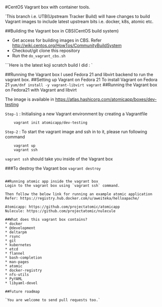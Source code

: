 #CentOS Vagrant box with container tools.

`This branch i.e. UTB(Upstream Tracker Build) will have changes to build Vagrant images to include latest upstream bits i.e. docker, k8s, atomic etc.

##Building the Vagrant box in CBS(CentOS build system)
* Get access for building images in CBS. Refer http://wiki.centos.org/HowTos/CommunityBuildSystem
* Checkout/git clone this repository
* Run the ```do_vagrant_cbs.sh```

```Here is the latest koji scratch build I did : <todo>`

##Running the Vagrant box
I used Fedora 21 and libvirt backend to run the vagrant box. 
##Setting up Vagrant on Fedora 21
To install Vagrant on Fedora 21
```yum/dnf install -y vagrant-libvirt vagrant```
##Running the Vagrant box on Fedora21 with Vagrant and libvirt

The image is available in https://atlas.hashicorp.com/atomicapp/boxes/dev-testing

`Step-1` : Initialising a new Vagrant environment by creating a Vagrantfile
```
    vagrant init atomicapp/dev-testing
```
`Step-2` : To start the vagrant image and ssh in to it, please run following command
```
    vagrant up
    vagrant ssh
```
`vagrant ssh` should take you inside of the Vagrant box

###To destroy the Vagrant box
```vagrant destroy```
```

##Running atomic app inside the vagrant box
Login to the vagrant box using `vagrant ssh` command. 

Then follow the below link for running an example atomic application
Refer: https://registry.hub.docker.com/u/aweiteka/helloapache/

Atomicapp: https://github.com/projectatomic/atomicapp
Nulecule: https://github.com/projectatomic/nulecule
 
##What does this vagrant box contains?
* docker
* @development
* deltarpm
* rsync
* git
* kubernetes
* etcd
* flannel
* bash-completion
* man-pages
* atomic
* docker-registry
* nfs-utils
* PyYAML
* libyaml-devel

##Future roadmap

`You are welcome to send pull requests too.`
